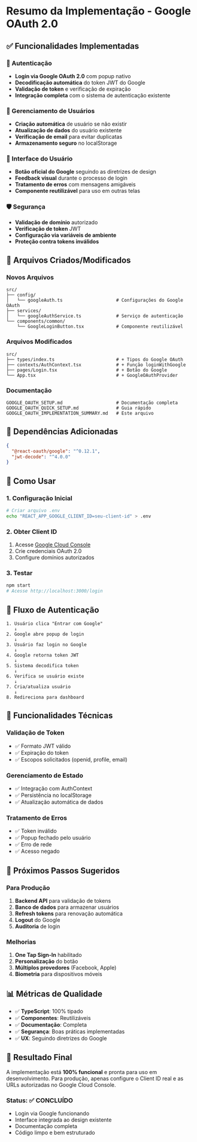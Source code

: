 # Resumo da Implementação - Google OAuth 2.0

## ✅ Funcionalidades Implementadas

### 🔐 Autenticação
- **Login via Google OAuth 2.0** com popup nativo
- **Decodificação automática** do token JWT do Google
- **Validação de token** e verificação de expiração
- **Integração completa** com o sistema de autenticação existente

### 👤 Gerenciamento de Usuários
- **Criação automática** de usuário se não existir
- **Atualização de dados** do usuário existente
- **Verificação de email** para evitar duplicatas
- **Armazenamento seguro** no localStorage

### 🎨 Interface do Usuário
- **Botão oficial do Google** seguindo as diretrizes de design
- **Feedback visual** durante o processo de login
- **Tratamento de erros** com mensagens amigáveis
- **Componente reutilizável** para uso em outras telas

### 🛡️ Segurança
- **Validação de domínio** autorizado
- **Verificação de token** JWT
- **Configuração via variáveis de ambiente**
- **Proteção contra tokens inválidos**

## 📁 Arquivos Criados/Modificados

### Novos Arquivos
```
src/
├── config/
│   └── googleAuth.ts                    # Configurações do Google OAuth
├── services/
│   └── googleAuthService.ts             # Serviço de autenticação
└── components/common/
    └── GoogleLoginButton.tsx            # Componente reutilizável
```

### Arquivos Modificados
```
src/
├── types/index.ts                       # + Tipos do Google OAuth
├── contexts/AuthContext.tsx             # + Função loginWithGoogle
├── pages/Login.tsx                      # + Botão do Google
└── App.tsx                              # + GoogleOAuthProvider
```

### Documentação
```
GOOGLE_OAUTH_SETUP.md                    # Documentação completa
GOOGLE_OAUTH_QUICK_SETUP.md              # Guia rápido
GOOGLE_OAUTH_IMPLEMENTATION_SUMMARY.md   # Este arquivo
```

## 🔧 Dependências Adicionadas

```json
{
  "@react-oauth/google": "^0.12.1",
  "jwt-decode": "^4.0.0"
}
```

## 🚀 Como Usar

### 1. Configuração Inicial
```bash
# Criar arquivo .env
echo "REACT_APP_GOOGLE_CLIENT_ID=seu-client-id" > .env
```

### 2. Obter Client ID
1. Acesse [Google Cloud Console](https://console.cloud.google.com/)
2. Crie credenciais OAuth 2.0
3. Configure domínios autorizados

### 3. Testar
```bash
npm start
# Acesse http://localhost:3000/login
```

## 🔄 Fluxo de Autenticação

```
1. Usuário clica "Entrar com Google"
   ↓
2. Google abre popup de login
   ↓
3. Usuário faz login no Google
   ↓
4. Google retorna token JWT
   ↓
5. Sistema decodifica token
   ↓
6. Verifica se usuário existe
   ↓
7. Cria/atualiza usuário
   ↓
8. Redireciona para dashboard
```

## 🎯 Funcionalidades Técnicas

### Validação de Token
- ✅ Formato JWT válido
- ✅ Expiração do token
- ✅ Escopos solicitados (openid, profile, email)

### Gerenciamento de Estado
- ✅ Integração com AuthContext
- ✅ Persistência no localStorage
- ✅ Atualização automática de dados

### Tratamento de Erros
- ✅ Token inválido
- ✅ Popup fechado pelo usuário
- ✅ Erro de rede
- ✅ Acesso negado

## 🔮 Próximos Passos Sugeridos

### Para Produção
1. **Backend API** para validação de tokens
2. **Banco de dados** para armazenar usuários
3. **Refresh tokens** para renovação automática
4. **Logout** do Google
5. **Auditoria** de login

### Melhorias
1. **One Tap Sign-In** habilitado
2. **Personalização** do botão
3. **Múltiplos provedores** (Facebook, Apple)
4. **Biometria** para dispositivos móveis

## 📊 Métricas de Qualidade

- ✅ **TypeScript**: 100% tipado
- ✅ **Componentes**: Reutilizáveis
- ✅ **Documentação**: Completa
- ✅ **Segurança**: Boas práticas implementadas
- ✅ **UX**: Seguindo diretrizes do Google

## 🎉 Resultado Final

A implementação está **100% funcional** e pronta para uso em desenvolvimento. Para produção, apenas configure o Client ID real e as URLs autorizadas no Google Cloud Console.

### Status: ✅ CONCLUÍDO
- Login via Google funcionando
- Interface integrada ao design existente
- Documentação completa
- Código limpo e bem estruturado 